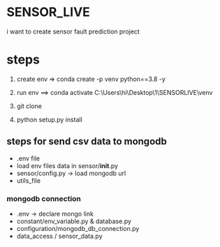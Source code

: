 # SENSOR_LIVE
i want to create sensor fault prediction project

# steps
1. create env => conda create -p venv python==3.8 -y

2. run env ==> conda activate C:\Users\hi\Desktop\1\SENSORLIVE\venv

3. git clone

4. python setup.py install


## steps for send csv data to mongodb
- .env file
- load env files data in sensor/__init__.py
- sensor/config.py  -> load mongodb url
- utils_file

### mongodb connection 

- .env -> declare mongo link
- constant/env_variable.py & database.py
- configuration/mongodb_db_connection.py
- data_access / sensor_data.py
